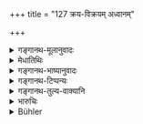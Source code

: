 +++
title = "127 क्रय-विक्रयम् अध्वानम्"

+++

<details><summary>गङ्गानथ-मूलानुवादः</summary>

He should make the traders pay duties, after due investigation of the details of buying and selling, the journey involved, fooding along with its accessories, and the measures of safety.—(127)
</details>

<details><summary>मेधातिथिः</summary>

करग्रहणविधिः । कियता मूल्येन क्रीतम् एतत्, कियच् च विक्रीयमाणं लभते, कियता च कालेन विक्रीयते, कियत्प्रतिभावेन नश्यति, अथ न — इत्येवमादिरूप**क्रयविक्रय**परीक्षा । **अध्वानं** चिराचिरगमनप्राप्यताम् । **भक्तं** सक्त्वोदनादिमूलम् । **परिव्ययस्** तदुपकरणं सर्पिःसूपशाकादि धनादि च । **योगक्षेमम्** अरण्ये कान्तारे वा गच्छतो राजभयं चौरभयं निश्चौरता वेत्यादि । एतद् अपेक्ष्य वनिग्भ्यः करा आदातव्याः । **वणिग्भिर् दापयेत् करान्** इति पाठो युक्तः, गत्यादिनियमेन (पाण् १.४.५२) कर्मसंज्ञाया अभावात् । दण्डवचनो वा धातुः, तदा दण्डिवद् द्विकर्मकत्वम् ॥ ७.१२७ ॥
</details>

<details><summary>गङ्गानथ-भाष्यानुवादः</summary>

Now follows the system of realising duties.

At what price the merchandise has been bought—what price it will fetch when sold—what time it will take in selling—what deterioration, if any, it is likely to suffer—the consideration of all this constitutes the ‘*investigation of the details of buying and selling*’.

‘*Journey*’—whether it takes much or little time to obtain it.

‘*Fooding*’—Flour, Rice &c.

‘*Accessories*’—*e.g*. butter, pulse, vegetables; as also fuel and such things.

‘*Measures of safety*’—*i.e*. when passing through forests whether or not things were secure against molestation by kings and robbers.

Having duly investigated all these, the King shall realise duties from the traders.

The right reading is ‘*vaṇigbhir dāpayet karān*’; because according to the *sūtra* ‘*gatibuddhi* &c.’ (Panini), there is nothing to justify the Accusative case in ‘*vaṇijaḥ*,’ Or, the root in ‘*dāpayet*’ may mean ‘fine’, and hence like the root ‘*daṇḍī*’, it may take two objects (which would justify the said Accusative ending).—(127)
</details>

<details><summary>गङ्गानथ-टिप्पन्यः</summary>

‘*Yoyakṣemam*’—‘Charges incurred for security of property against royalty and thieves and robbers’ (Medhātithi);—‘net profits (*yoga*) and charges for securing the goods against robbers &c.’ (Kullūka).

This verse is quoted in *Vīramitrodaya* (Rājanīti, p. 259), which adds the following notes:—What has been paid for the cloth, salt and other articles of merchandise? What are likely to be the profits from selling them? From what distance has all this been brought? What quantity of food and vegetables and condiments have been spent by the man in importing the goods? How much he has lost over the charges incurred in securing his goods against robbers and other dangers of the journey? What is the profit he is actually making? What is he spending over the guarding of his merchandise against robbers and thieves?—the King should take into consideration all this and then fix the taxes payable by the traders.

This verse is quoted also in *Parāśaramādhava* (Ācāra, p. 404).
</details>

<details><summary>गङ्गानथ-तुल्य-वाक्यानि</summary>

*Mahābhārata* (12.87.13-14).—(Same as Manu, but reading ‘*Kūrayet*’ for
‘*dāpayet*.’)

*Arthaśāstra* (p. 241).—‘The officer in charge of the department of
trade shall keep himself informed of the demand, or absence of demand, for commodities produced from land and water; those imported by land and water; and also the relative prices of these; and the time for their sale and export. He shall fix the prices.’

Do. (p. 270).—‘He shall fix the customs and duties payable on exports and imports.’
</details>

<details><summary>भारुचिः</summary>

तस्येदं सामान्येन लक्षणम् ॥ ७.१२७ ॥
</details>

<details><summary>Bühler</summary>

127	Having well considered (the rates of) purchase and (of) sale, (the length of) the road, (the expense for) food and condiments, the charges of securing the goods, let the king make the traders pay duty.
</details>

